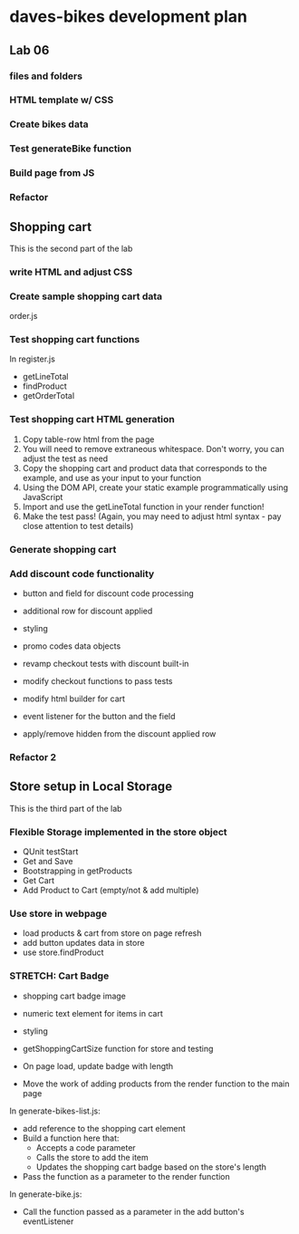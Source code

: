 # daves-bikes development plan

## Lab 06

### files and folders

### HTML template w/ CSS

### Create bikes data

### Test generateBike function

### Build page from JS

### Refactor

## Shopping cart

This is the second part of the lab

### write HTML and adjust CSS

### Create sample shopping cart data

order.js

### Test shopping cart functions

In register.js

- getLineTotal
- findProduct
- getOrderTotal

### Test shopping cart HTML generation

1. Copy table-row html from the page
1. You will need to remove extraneous whitespace. Don't worry, you can adjust the test as need
1. Copy the shopping cart and product data that corresponds to the example, and use as your input to your function
1. Using the DOM API, create your static example programmatically using JavaScript
1. Import and use the getLineTotal function in your render function!
1. Make the test pass! (Again, you may need to adjust html syntax - pay close attention to test details)

### Generate shopping cart

### Add discount code functionality

- button and field for discount code processing
- additional row for discount applied
- styling

- promo codes data objects

- revamp checkout tests with discount built-in
- modify checkout functions to pass tests

- modify html builder for cart

- event listener for the button and the field
- apply/remove hidden from the discount applied row

### Refactor 2

## Store setup in Local Storage

This is the third part of the lab

### Flexible Storage implemented in the store object

- QUnit testStart
- Get and Save
- Bootstrapping in getProducts
- Get Cart
- Add Product to Cart (empty/not & add multiple)

### Use store in webpage

- load products & cart from store on page refresh
- add button updates data in store
- use store.findProduct

### STRETCH: Cart Badge

- shopping cart badge image
- numeric text element for items in cart
- styling

- getShoppingCartSize function for store and testing

- On page load, update badge with length

- Move the work of adding products from the render function to the main page

In generate-bikes-list.js:

- add reference to the shopping cart element
- Build a function here that:
  - Accepts a code parameter
  - Calls the store to add the item
  - Updates the shopping cart badge based on the store's length
- Pass the function as a parameter to the render function

In generate-bike.js:

- Call the function passed as a parameter in the add button's eventListener
